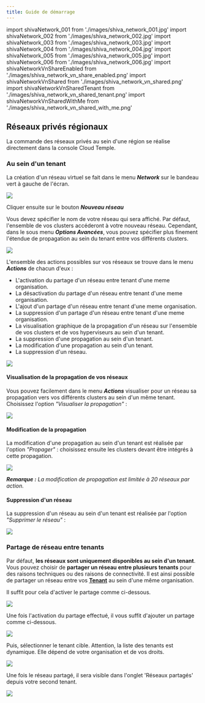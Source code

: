 ```yaml
---
title: Guide de démarrage
---
```

import shivaNetwork_001 from './images/shiva_network_001.jpg'
import shivaNetwork_002 from './images/shiva_network_002.jpg'
import shivaNetwork_003 from './images/shiva_network_003.jpg'
import shivaNetwork_004 from './images/shiva_network_004.jpg'
import shivaNetwork_005 from './images/shiva_network_005.jpg'
import shivaNetwork_006 from './images/shiva_network_006.jpg'
import shivaNetworkVnShareEnabled from './images/shiva_network_vn_share_enabled.png'
import shivaNetworkVnShared from './images/shiva_network_vn_shared.png'
import shivaNetworkVnSharedTenant from './images/shiva_network_vn_shared_tenant.png'
import shivaNetworkVnSharedWithMe from './images/shiva_network_vn_shared_with_me.png'

## Réseaux privés régionaux

La commande des réseaux privés au sein d'une région se réalise directement dans la console Cloud Temple.

### Au sein d'un tenant

La création d'un réseau virtuel se fait dans le menu __*Network*__ sur le bandeau vert à gauche de l'écran.

<img src={shivaNetwork_001} />

Cliquer ensuite sur le bouton __*Nouveau réseau*__

Vous devez spécifier le nom de votre réseau qui sera affiché. Par défaut, l'ensemble de vos clusters accéderont à votre nouveau réseau.
Cependant, dans le sous menu __*Options Avancées*__, vous pouvez spécifier plus finement l'étendue de propagation au sein du tenant entre vos différents clusters.

<img src={shivaNetwork_002} />

L'ensemble des actions possibles sur vos réseaux se trouve dans le menu __*Actions*__ de chacun d'eux :

- L'activation du partage d'un réseau entre tenant d'une meme organisation.
- La désactivation du partage d'un réseau entre tenant d'une meme organisation.
- L'ajout d'un partage d'un réseau entre tenant d'une meme organisation.
- La suppression d'un partage d'un réseau entre tenant d'une meme organisation.
- La visualisation graphique de la propagation d'un réseau sur l'ensemble de vos clusters et de vos hyperviseurs au sein d'un tenant.
- La suppression d'une propagation au sein d'un tenant.
- La modification d'une propagation au sein d'un tenant.
- La suppression d'un réseau.

<img src={shivaNetwork_003} />

#### Visualisation de la propagation de vos réseaux

Vous pouvez facilement dans le menu __*Actions*__ visualiser pour un réseau sa propagation vers vos différents clusters au sein d'un même tenant.
Choisissez l'option *"Visualiser la propagation"* :

<img src={shivaNetwork_004} />

#### Modification de la propagation

La modification d'une propagation au sein d'un tenant est réalisée par l'option *"Propager"* :
choisissez ensuite les clusters devant être intégrés à cette propagation.

<img src={shivaNetwork_005} />

__*Remarque :*__ *La modification de propagation est limitée à 20 réseaux par action.*

#### Suppression d'un réseau

La suppression d'un réseau au sein d'un tenant est réalisée par l'option *"Supprimer le réseau"* :

<img src={shivaNetwork_006} />

### Partage de réseau entre tenants

Par défaut, __les réseaux sont uniquement disponibles au sein d'un tenant__. Vous pouvez choisir de __partager un réseau entre plusieurs tenants__ pour des raisons techniques ou des raisons de connectivité.
Il est ainsi possible de partager un réseau entre vos __[Tenant](../../../console/iam/concepts/#tenant)__ au sein d'une même organisation.

Il suffit pour cela d'activer le partage comme ci-dessous.

<img src={shivaNetworkVnShareEnabled} />

Une fois l'activation du partage effectué, il vous suffit d'ajouter un partage comme ci-dessous.

<img src={shivaNetworkVnShared} />

Puis, sélectionner le tenant cible. Attention, la liste des tenants est dynamique.
Elle dépend de votre organisation et de vos droits.

<img src={shivaNetworkVnSharedTenant} />

Une fois le réseau partagé, il sera visible dans l'onglet 'Réseaux partagés' depuis votre second tenant.

<img src={shivaNetworkVnSharedWithMe} />
